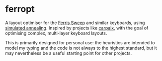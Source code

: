 # ferropt

A layout optimiser for the [Ferris Sweep](https://github.com/davidphilipbarr/Sweep) and similar keyboards, using [simulated annealing](http://mkweb.bcgsc.ca/carpalx/?simulated_annealing).
Inspired by projects like [carpalx](http://mkweb.bcgsc.ca/carpalx/?), with the goal of optimising complex, multi-layer keyboard layouts.

This is primarily designed for personal use: the heuristics are intended to model my typing and the code is not always to the highest standard, but it may nevertheless be a useful starting point for other projects.
